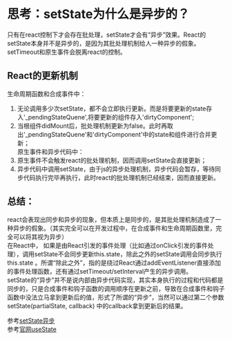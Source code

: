 # 思考：setState为什么是异步的？
只有在react控制下才会存在批处理，setState才会有“异步”效果。React的setState本身并不是异步的，是因为其批处理机制给人一种异步的假象。setTimeout和原生事件会脱离react的控制。
## React的更新机制
生命周期函数和合成事件中：  
1. 无论调用多少次setState，都不会立即执行更新。而是将要更新的state存入'_pendingStateQuene',将要更新的组件存入'dirtyComponent';  
2. 当根组件didMount后，批处理机制更新为false。此时再取出'_pendingStateQuene'和'dirtyComponent'中的state和组件进行合并更新；  
原生事件和异步代码中：  
1. 原生事件不会触发react的批处理机制，因而调用setState会直接更新；  
2. 异步代码中调用setState，由于js的异步处理机制，异步代码会暂存，等待同步代码执行完毕再执行，此时react的批处理机制已经结束，因而直接更新。  

## 总结：
react会表现出同步和异步的现象，但本质上是同步的，是其批处理机制造成了一种异步的假象。（其实完全可以在开发过程中，在合成事件和生命周期函数里，完全可以将其视为异步）  
在React中， 如果是由React引发的事件处理（比如通过onClick引发的事件处理），调用setState不会同步更新this.state，除此之外的setState调用会同步执行this.state 。所谓“除此之外”，指的是绕过React通过addEventListener直接添加的事件处理函数，还有通过setTimeout/setInterval产生的异步调用。  
setState的“异步”并不是说内部由异步代码实现，其实本身执行的过程和代码都是同步的，只是合成事件和钩子函数的调用顺序在更新之前，导致在合成事件和钩子函数中没法立马拿到更新后的值，形式了所谓的“异步”，当然可以通过第二个参数 setState(partialState, callback) 中的callback拿到更新后的结果。

参考[setState异步](https://github.com/sisterAn/blog/issues/26)  
参考[官网useState](https://react.zcopy.site/docs/hooks-state.html)